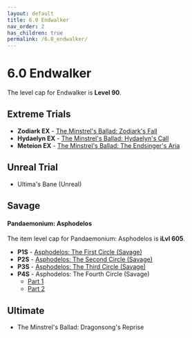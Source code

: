 ```yaml
---
layout: default
title: 6.0 Endwalker
nav_order: 2
has_children: true
permalink: /6.0_endwalker/
---
```


# 6.0 Endwalker

The level cap for Endwalker is **Level 90**.

## Extreme Trials

- **Zodiark EX** - [The Minstrel's Ballad: Zodiark's Fall](ex_zodiark/README.md)
- **Hydaelyn EX** - [The Minstrel's Ballad: Hydaelyn's Call](ex_hydaelyn/README.md)
- **Meteion EX** - [The Minstrel's Ballad: The Endsinger's Aria](ex_endsinger/README.md)

## Unreal Trial

- Ultima's Bane (Unreal)

## Savage

#### Pandaemonium: Asphodelos

The item level cap for Pandaemonium: Asphodelos is **iLvl 605**.

- **P1S** - [Asphodelos: The First Circle (Savage)](p1s/README.md)
- **P2S** - [Asphodelos: The Second Circle (Savage)](p2s/README.md)
- **P3S** - [Asphodelos: The Third Circle (Savage)](p3s/README.md)
- **P4S** - Asphodelos: The Fourth Circle (Savage)
	- [Part 1](p4s_1/README.md)
	- [Part 2](p4s_2/README.md)

## Ultimate

- The Minstrel's Ballad: Dragonsong's Reprise
